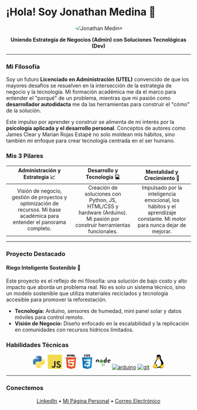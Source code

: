# ¡Hola! Soy Jonathan Medina 👋

<p align="center">
  <img src="https://jona943.github.io/MyPages/img/jonathan.jpg" width="200" alt="Jonathan Medina" style="border-radius:50%;">
</p>

<p align="center">
  <strong>Uniendo Estrategia de Negocios (Admin) con Soluciones Tecnológicas (Dev)</strong>
</p>

---

### Mi Filosofía

Soy un futuro **Licenciado en Administración (UTEL)** convencido de que los mayores desafíos se resuelven en la intersección de la estrategia de negocio y la tecnología. Mi formación académica me da el marco para entender el "porqué" de un problema, mientras que mi pasión como **desarrollador autodidacta** me da las herramientas para construir el "cómo" de la solución.

Este impulso por aprender y construir se alimenta de mi interés por la **psicología aplicada y el desarrollo personal**. Conceptos de autores como James Clear y Marian Rojas Estapé no solo moldean mis hábitos, sino también mi enfoque para crear tecnología centrada en el ser humano.

### Mis 3 Pilares

| Administración y Estrategia 📈 | Desarrollo y Tecnología 💻 | Mentalidad y Crecimiento 🧠 |
| :---: |:---:|:---:|
| Visión de negocio, gestión de proyectos y optimización de recursos. Mi base académica para entender el panorama completo. | Creación de soluciones con Python, JS, HTML/CSS y hardware (Arduino). Mi pasión por construir herramientas funcionales. | Impulsado por la inteligencia emocional, los hábitos y el aprendizaje constante. Mi motor para nunca dejar de mejorar. |

---

### Proyecto Destacado

#### Riego Inteligente Sostenible 🌱
Este proyecto es el reflejo de mi filosofía: una solución de bajo costo y alto impacto que aborda un problema real. No es solo un sistema técnico, sino un modelo sostenible que utiliza materiales reciclados y tecnología accesible para promover la reforestación.

- **Tecnología:** Arduino, sensores de humedad, mini panel solar y datos móviles para control remoto.
- **Visión de Negocio:** Diseño enfocado en la escalabilidad y la replicación en comunidades con recursos hídricos limitados.

### Habilidades Técnicas

<p align="center"> 
    <a href="https://www.python.org" target="_blank" rel="noreferrer"><img src="https://raw.githubusercontent.com/devicons/devicon/master/icons/python/python-original.svg" alt="python" width="40" height="40"/></a>
    <a href="https://developer.mozilla.org/en-US/docs/Web/JavaScript" target="_blank" rel="noreferrer"><img src="https://raw.githubusercontent.com/devicons/devicon/master/icons/javascript/javascript-original.svg" alt="javascript" width="40" height="40"/></a>
    <a href="https://www.w3.org/html/" target="_blank" rel="noreferrer"><img src="https://raw.githubusercontent.com/devicons/devicon/master/icons/html5/html5-original-wordmark.svg" alt="html5" width="40" height="40"/></a>
    <a href="https://www.w3schools.com/css/" target="_blank" rel="noreferrer"><img src="https://raw.githubusercontent.com/devicons/devicon/master/icons/css3/css3-original-wordmark.svg" alt="css3" width="40" height="40"/></a>
    <a href="https://nodejs.org" target="_blank" rel="noreferrer"><img src="https://raw.githubusercontent.com/devicons/devicon/master/icons/nodejs/nodejs-original-wordmark.svg" alt="nodejs" width="40" height="40"/></a>
    <a href="https://www.arduino.cc/" target="_blank" rel="noreferrer"><img src="https://cdn.worldvectorlogo.com/logos/arduino-1.svg" alt="arduino" width="40" height="40"/></a>
    <a href="https://git-scm.com/" target="_blank" rel="noreferrer"><img src="https://www.vectorlogo.zone/logos/git-scm/git-scm-icon.svg" alt="git" width="40" height="40"/></a>
    <a href="https://www.linux.org/" target="_blank" rel="noreferrer"><img src="https://raw.githubusercontent.com/devicons/devicon/master/icons/linux/linux-original.svg" alt="linux" width="40" height="40"/></a>
</p>

---

### Conectemos

<p align="center">
  <a href="https://www.linkedin.com/in/jonathan-guadalupe-medina-gallegos-a6bb80305" target="_blank">LinkedIn</a> •
  <a href="https://jona943.github.io/MyPages/" target="_blank">Mi Página Personal</a> •
  <a href="mailto:jonathan603015@gmail.com">Correo Electrónico</a>
</p>

